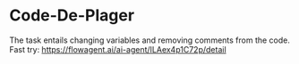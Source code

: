 # Code-De-Plager
The task entails changing variables and removing comments from the code.
Fast try: https://flowagent.ai/ai-agent/ILAex4p1C72p/detail
